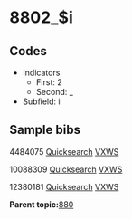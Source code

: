 # 8802\_$i

## Codes

-   Indicators
    -   First: 2
    -   Second: \_
-   Subfield: i

## Sample bibs

4484075 [Quicksearch](https://search.library.yale.edu/catalog/4484075) [VXWS](http://prodorbis.library.yale.edu:7014/vxws/GetHoldingsService?bibId=4484075)

10088309 [Quicksearch](https://search.library.yale.edu/catalog/10088309) [VXWS](http://prodorbis.library.yale.edu:7014/vxws/GetHoldingsService?bibId=10088309)

12380181 [Quicksearch](https://search.library.yale.edu/catalog/12380181) [VXWS](http://prodorbis.library.yale.edu:7014/vxws/GetHoldingsService?bibId=12380181)

**Parent topic:**[880](../../tags/880/880.md)

